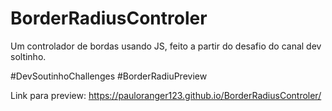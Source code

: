 # BorderRadiusControler
Um controlador de bordas usando JS, feito a partir do desafio do canal dev soltinho.

#DevSoutinhoChallenges #BorderRadiuPreview

Link para preview: https://pauloranger123.github.io/BorderRadiusControler/
